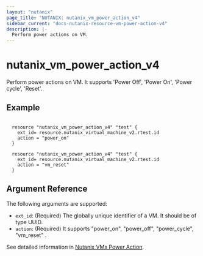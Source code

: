 ```yaml
---
layout: "nutanix"
page_title: "NUTANIX: nutanix_vm_power_action_v4"
sidebar_current: "docs-nutanix-resource-vm-power-action-v4"
description: |-
  Perform power actions on VM. 
---
```


# nutanix_vm_power_action_v4

Perform power actions on VM. It supports 'Power Off', 'Power On', 'Power cycle', 'Reset'.


## Example

```hcl

  resource "nutanix_vm_power_action_v4" "test" {
    ext_id= resource.nutanix_virtual_machine_v2.rtest.id
    action = "power_on"
  }

  resource "nutanix_vm_power_action_v4" "test" {
    ext_id= resource.nutanix_virtual_machine_v2.rtest.id
    action = "vm_reset"
  }
```

## Argument Reference

The following arguments are supported:

* `ext_id`: (Required) The globally unique identifier of a VM. It should be of type UUID.
* `action`: (Required) It supports "power_on", "power_off", "power_cycle", "vm_reset" . 



See detailed information in [Nutanix VMs Power Action](https://developers.nutanix.com/api-reference?namespace=vmm&version=v4.0.b1).